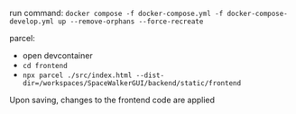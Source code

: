 run command:
`docker compose -f docker-compose.yml -f docker-compose-develop.yml up --remove-orphans --force-recreate`

parcel:
- open devcontainer
- `cd frontend`
- `npx parcel ./src/index.html --dist-dir=/workspaces/SpaceWalkerGUI/backend/static/frontend`

Upon saving, changes to the frontend code are applied
